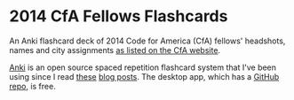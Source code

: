 2014 CfA Fellows Flashcards
===========================

An Anki flashcard deck of 2014 Code for America (CfA) fellows' headshots, names and city assignments [as listed on the CfA website](http://www.codeforamerica.org/geeks/our-geeks/2014-fellows/).

[Anki](http://ankisrs.net) is an open source spaced repetition flashcard system that I've been using since I read [these](http://www.jackkinsella.ie/2011/12/05/janki-method.html) [blog posts](http://www.oxbridgenotes.co.uk/articles/janki_method_refined). The desktop app, which has a [GitHub repo](https://github.com/dae/anki), is free.
